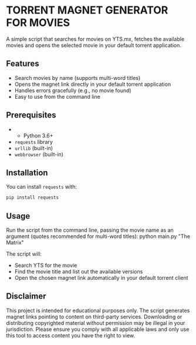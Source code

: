 # TORRENT MAGNET GENERATOR FOR MOVIES

A simple script that searches for movies on YTS.mx, fetches the available movies and opens the selected movie in your default torrent application.

## Features

- Search movies by name (supports multi-word titles)
- Opens the magnet link directly in your default torrent application
- Handles errors gracefully (e.g., no movie found)
- Easy to use from the command line

## Prerequisites

- - Python 3.6+
- `requests` library
- `urllib` (built-in)
- `webbrowser` (built-in)

## Installation 

You can install `requests` with:
``` bash
pip install requests 
```

## Usage 
Run the script from the command line, passing the movie name as an argument (quotes recommended for multi-word titles):
    python main.py "The Matrix"

The script will:
- Search YTS for the movie
- Find the movie title and list out the available versions
- Open the chosen magnet link automatically in your default torrent client

## Disclaimer
This project is intended for educational purposes only. The script generates magnet links pointing to content on third-party services. Downloading or distributing copyrighted material without permission may be illegal in your jurisdiction.
Please ensure you comply with all applicable laws and only use this tool to access content you have the right to view.

